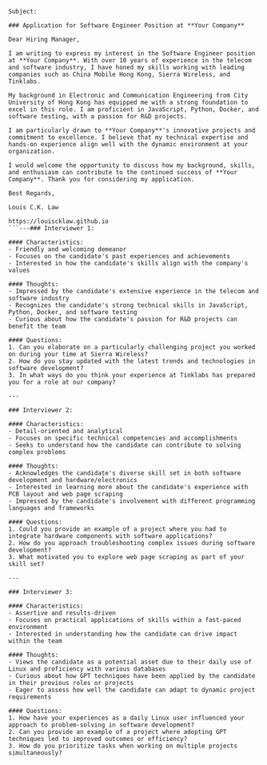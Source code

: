 ```plaintext
Subject:

### Application for Software Engineer Position at **Your Company**

Dear Hiring Manager,

I am writing to express my interest in the Software Engineer position at **Your Company**. With over 10 years of experience in the telecom and software industry, I have honed my skills working with leading companies such as China Mobile Hong Kong, Sierra Wireless, and Tinklabs.

My background in Electronic and Communication Engineering from City University of Hong Kong has equipped me with a strong foundation to excel in this role. I am proficient in JavaScript, Python, Docker, and software testing, with a passion for R&D projects.

I am particularly drawn to **Your Company**'s innovative projects and commitment to excellence. I believe that my technical expertise and hands-on experience align well with the dynamic environment at your organization.

I would welcome the opportunity to discuss how my background, skills, and enthusiasm can contribute to the continued success of **Your Company**. Thank you for considering my application.

Best Regards,

Louis C.K. Law

https://louiscklaw.github.io
```---### Interviewer 1: 

#### Characteristics:
- Friendly and welcoming demeanor
- Focuses on the candidate's past experiences and achievements
- Interested in how the candidate's skills align with the company's values

#### Thoughts:
- Impressed by the candidate's extensive experience in the telecom and software industry
- Recognizes the candidate's strong technical skills in JavaScript, Python, Docker, and software testing
- Curious about how the candidate's passion for R&D projects can benefit the team

#### Questions:
1. Can you elaborate on a particularly challenging project you worked on during your time at Sierra Wireless?
2. How do you stay updated with the latest trends and technologies in software development?
3. In what ways do you think your experience at Tinklabs has prepared you for a role at our company?

---

### Interviewer 2:

#### Characteristics:
- Detail-oriented and analytical
- Focuses on specific technical competencies and accomplishments
- Seeks to understand how the candidate can contribute to solving complex problems

#### Thoughts:
- Acknowledges the candidate's diverse skill set in both software development and hardware/electronics
- Interested in learning more about the candidate's experience with PCB layout and web page scraping
- Impressed by the candidate's involvement with different programming languages and frameworks

#### Questions:
1. Could you provide an example of a project where you had to integrate hardware components with software applications?
2. How do you approach troubleshooting complex issues during software development?
3. What motivated you to explore web page scraping as part of your skill set?

---

### Interviewer 3:

#### Characteristics:
- Assertive and results-driven
- Focuses on practical applications of skills within a fast-paced environment
- Interested in understanding how the candidate can drive impact within the team

#### Thoughts:
- Views the candidate as a potential asset due to their daily use of Linux and proficiency with various databases
- Curious about how GPT techniques have been applied by the candidate in their previous roles or projects
- Eager to assess how well the candidate can adapt to dynamic project requirements

#### Questions:
1. How have your experiences as a daily Linux user influenced your approach to problem-solving in software development?
2. Can you provide an example of a project where adopting GPT techniques led to improved outcomes or efficiency?
3. How do you prioritize tasks when working on multiple projects simultaneously?